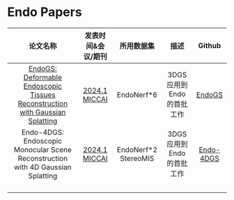 # Endo Papers

|                           论文名称                           |                发表时间&会议/期刊                 |      所用数据集      |           描述           |                        Github                        |
| :----------------------------------------------------------: | :-----------------------------------------------: | :------------------: | :----------------------: | :--------------------------------------------------: |
| [EndoGS: Deformable Endoscopic Tissues Reconstruction with Gaussian Splatting](./Endo/EndoGS.md) | [2024.1 MICCAI](https://arxiv.org/abs/2401.11535) |      EndoNerf*6      | 3DGS应用到Endo的首批工作 |    [EndoGS](https://github.com/HKU-MedAI/EndoGS)     |
| Endo-4DGS: Endoscopic Monocular Scene Reconstruction with 4D Gaussian Splatting | [2024.1 MICCAI](https://arxiv.org/abs/2401.16416) | EndoNerf*2 StereoMIS | 3DGS应用到Endo的首批工作 | [Endo-4DGS](https://github.com/lastbasket/Endo-4DGS) |
|                                                              |                                                   |                      |                          |                                                      |
|                                                              |                                                   |                      |                          |                                                      |
|                                                              |                                                   |                      |                          |                                                      |
|                                                              |                                                   |                      |                          |                                                      |

